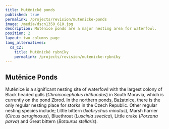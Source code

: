 ```yaml
---
title: Mutěnické ponds
published: true
permalink: /projects/revision/mutenicke-ponds
image: /media/dscn1350_610.jpg
description: Mutěnice ponds are a major nesting area for waterfowl.
position: 2
layout: two_columns_page
lang_alternatives:
  cs_CZ:
    title: Mutěnické rybníky
    permalink: /projects/revision/mutenicke-rybníky
---
```

## **Mutěnice Ponds**

Mutěnice is a significant nesting site of waterfowl with the largest colony of Black headed gulls (_Chroicocephalus ridibundus_) in South Moravia, which is currently on the pond Zbrod. In the northern ponds, Bažatnice, there is the only regular nesting place for storks in the Czech Republic. Other regular nesting species include; Little bittern (_Ixobrychus minutus_), Marsh harrier (_Circus aeruginosus_), Bluethroat (_Luscinia svecica_), Little crake (_Porzana parva_) and Great bittern (_Botaurus stellaris_).
